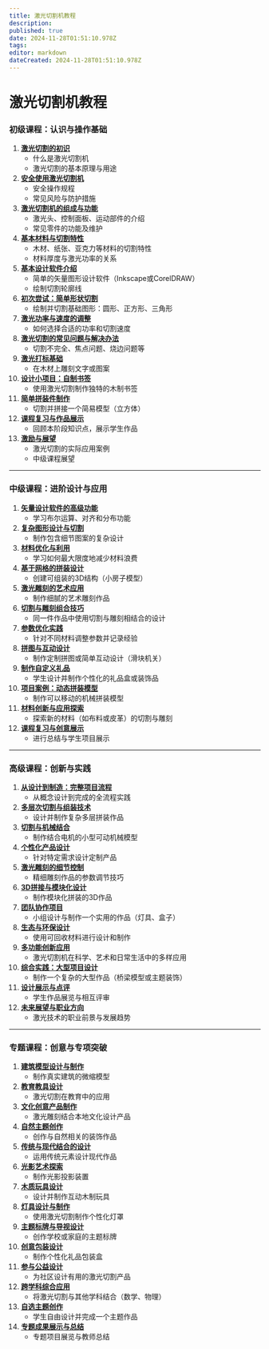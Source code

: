```yaml
---
title: 激光切割机教程
description: 
published: true
date: 2024-11-28T01:51:10.978Z
tags: 
editor: markdown
dateCreated: 2024-11-28T01:51:10.978Z
---
```


# 激光切割机教程

### **初级课程：认识与操作基础**

1. [**激光切割的初识**]()
    - 什么是激光切割机
    - 激光切割的基本原理与用途
2. [**安全使用激光切割机**]()
    - 安全操作规程
    - 常见风险与防护措施
3. [**激光切割机的组成与功能**]()
    - 激光头、控制面板、运动部件的介绍
    - 常见零件的功能及维护
4. [**基本材料与切割特性**]()
    - 木材、纸张、亚克力等材料的切割特性
    - 材料厚度与激光功率的关系
5. [**基本设计软件介绍**]()
    - 简单的矢量图形设计软件（Inkscape或CorelDRAW）
    - 绘制切割轮廓线
6. [**初次尝试：简单形状切割**]()
    - 绘制并切割基础图形：圆形、正方形、三角形
7. [**激光功率与速度的调整**]()
    - 如何选择合适的功率和切割速度
8. [**激光切割的常见问题与解决办法**]()
    - 切割不完全、焦点问题、烧边问题等
9. [**激光打标基础**]()
    - 在木材上雕刻文字或图案
10. [**设计小项目：自制书签**]()
    - 使用激光切割制作独特的木制书签
11. [**简单拼装件制作**]()
    - 切割并拼接一个简易模型（立方体）
12. [**课程复习与作品展示**]()
    - 回顾本阶段知识点，展示学生作品
13. [**激励与展望**]()
    - 激光切割的实际应用案例
    - 中级课程展望

------

### **中级课程：进阶设计与应用**

1. [**矢量设计软件的高级功能**]()
    - 学习布尔运算、对齐和分布功能
2. [**复杂图形设计与切割**]()
    - 制作包含细节图案的复杂设计
3. [**材料优化与利用**]()
    - 学习如何最大限度地减少材料浪费
4. [**基于网格的拼装设计**]()
    - 创建可组装的3D结构（小房子模型）
5. [**激光雕刻的艺术应用**]()
    - 制作细腻的艺术雕刻作品
6. [**切割与雕刻组合技巧**]()
    - 同一件作品中使用切割与雕刻相结合的设计
7. [**参数优化实践**]()
    - 针对不同材料调整参数并记录经验
8. [**拼图与互动设计**]()
    - 制作定制拼图或简单互动设计（滑块机关）
9. [**制作自定义礼品**]()
    - 学生设计并制作个性化的礼品盒或装饰品
10. [**项目案例：动态拼装模型**]()
    - 制作可以移动的机械拼装模型
11. [**材料创新与应用探索**]()
    - 探索新的材料（如布料或皮革）的切割与雕刻
12. [**课程复习与创意展示**]()
    - 进行总结与学生项目展示

------

### **高级课程：创新与实践**

1. [**从设计到制造：完整项目流程**]()
    - 从概念设计到完成的全流程实践
2. [**多层次切割与组装技术**]()
    - 设计并制作复杂多层拼装作品
3. [**切割与机械结合**]()
    - 制作结合电机的小型可动机械模型
4. [**个性化产品设计**]()
    - 针对特定需求设计定制产品
5. [**激光雕刻的细节控制**]()
    - 精细雕刻作品的参数调节技巧
6. [**3D拼接与模块化设计**]()
    - 制作模块化拼装的3D作品
7. [**团队协作项目**]()
    - 小组设计与制作一个实用的作品（灯具、盒子）
8. [**生态与环保设计**]()
    - 使用可回收材料进行设计和制作
9. [**多功能创新应用**]()
    - 激光切割机在科学、艺术和日常生活中的多样应用
10. [**综合实践：大型项目设计**]()
    - 制作一个复杂的大型作品（桥梁模型或主题装饰）
11. [**设计展示与点评**]()
    - 学生作品展览与相互评审
12. [**未来展望与职业方向**]()
    - 激光技术的职业前景与发展趋势

------

### **专题课程：创意与专项突破**

1. [**建筑模型设计与制作**]()
    - 制作真实建筑的微缩模型
2. [**教育教具设计**]()
    - 激光切割在教育中的应用
3. [**文化创意产品制作**]()
    - 激光雕刻结合本地文化设计产品
4. [**自然主题创作**]()
    - 创作与自然相关的装饰作品
5. [**传统与现代结合的设计**]()
    - 运用传统元素设计现代作品
6. [**光影艺术探索**]()
    - 制作光影投影装置
7. [**木质玩具设计**]()
    - 设计并制作互动木制玩具
8. [**灯具设计与制作**]()
    - 使用激光切割制作个性化灯罩
9. [**主题标牌与导视设计**]()
    - 创作学校或家庭的主题标牌
10. [**创意包装设计**]()
    - 制作个性化礼品包装盒
11. [**参与公益设计**]()
    - 为社区设计有用的激光切割产品
12. [**跨学科综合应用**]()
    - 将激光切割与其他学科结合（数学、物理）
13. [**自选主题创作**]()
    - 学生自由设计并完成一个主题作品
14. [**专题成果展示与总结**]()
    - 专题项目展览与教师总结